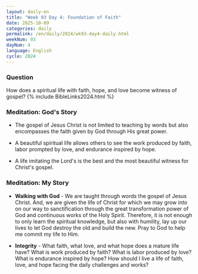 ```yaml
---
layout: daily-en
title: "Week 93 Day 4: Foundation of Faith"
date: 2025-10-09
categories: daily
permalink: /en/daily/2024/wk93-day4-daily.html
weekNum: 93
dayNum: 4
language: English
cycle: 2024
---
```

### Question     
How does a spiritual life with faith, hope, and love become witness of gospel?
{% include BibleLinks2024.html %} 

### Meditation: God's Story   
+ The gospel of Jesus Christ is not limited to teaching by words but also encompasses the faith given by God through His great power. 

+ A beautiful spiritual life allows others to see the work produced by faith, labor prompted by love, and endurance inspired by hope. 

+ A life imitating the Lord's is the best and the most beautiful witness for Christ's gospel. 

### Meditation: My Story   
+ **Walking with God** - We are taught through words the gospel of Jesus Christ. And, we are given the life of Christ for which we may grow into on our way to sanctification through the great transformation power of God and continuous works of the Holy Spirit. Therefore, it is not enough to only learn the spiritual knowledge, but also with humility, lay up our lives to let God destroy the old and build the new. Pray to God to help me commit my life to Him. 

+ **Integrity** - What faith, what love, and what hope does a mature life have? What is work produced by faith? What is labor produced by love? What is endurance inspired by hope? How should I live a life of faith, love, and hope facing the daily challenges and works? 
